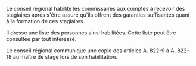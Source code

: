 Le conseil régional habilite les commissaires aux comptes à recevoir des stagiaires après s'être assuré qu'ils offrent des garanties suffisantes quant à la formation de ces stagiaires.

Il dresse une liste des personnes ainsi habilitées. Cette liste peut être consultée par tout intéressé.

Le conseil régional communique une copie des articles A. 822-9 à A. 822-18 au maître de stage lors de son habilitation.
